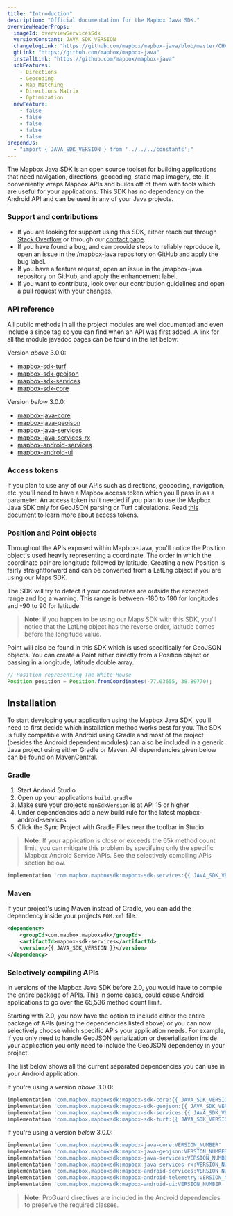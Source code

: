 ```yaml
---
title: "Introduction"
description: "Official documentation for the Mapbox Java SDK."
overviewHeaderProps:
  imageId: overviewServicesSdk
  versionConstant: JAVA_SDK_VERSION
  changelogLink: "https://github.com/mapbox/mapbox-java/blob/master/CHANGELOG.md"
  ghLink: "https://github.com/mapbox/mapbox-java"
  installLink: "https://github.com/mapbox/mapbox-java"
  sdkFeatures:
    - Directions
    - Geocoding
    - Map Matching
    - Directions Matrix
    - Optimization
  newFeature:
    - false
    - false
    - false
    - false
    - false
prependJs:
  - "import { JAVA_SDK_VERSION } from '../../../constants';"
---
```

The Mapbox Java SDK is an open source toolset for building applications that need navigation, directions, geocoding, static map imagery, etc. It conveniently wraps Mapbox APIs and builds off of them with tools which are useful for your applications. This SDK has no dependency on the Android API and can be used in any of your Java projects.

### Support and contributions

- If you are looking for support using this SDK, either reach out through [Stack Overflow](https://stackoverflow.com/questions/tagged/mapbox+android) or through our [contact page](https://www.mapbox.com/contact/).
- If you have found a bug, and can provide steps to reliably reproduce it, open an issue in the /mapbox-java repository on GitHub and apply the bug label.
- If you have a feature request, open an issue in the /mapbox-java repository on GitHub, and apply the enhancement label.
- If you want to contribute, look over our contribution guidelines and open a pull request with your changes.

### API reference

All public methods in all the project modules are well documented and even include a since tag so you can find when an API was first added. A link for all the module javadoc pages can be found in the list below:

Version _above_ 3.0.0:
- [mapbox-sdk-turf](https://www.mapbox.com/android-docs/api/mapbox-java/libjava-turf/3.0.1/index.html)
- [mapbox-sdk-geojson](https://www.mapbox.com/android-docs/api/mapbox-java/libjava-geojson/3.0.1/index.html) 
- [mapbox-sdk-services](https://www.mapbox.com/android-docs/api/mapbox-java/libjava-services/3.0.1/index.html)
- [mapbox-sdk-core](https://www.mapbox.com/android-docs/api/mapbox-java/libjava-core/3.0.1/index.html)

Version _below_ 3.0.0:
- [mapbox-java-core](https://www.mapbox.com/android-docs/api/mapbox-java/libjava-geojson/2.2.10/index.html)
- [mapbox-java-geojson](https://www.mapbox.com/android-docs/api/mapbox-java/libjava-geojson/2.2.10/index.html)
- [mapbox-java-services](https://www.mapbox.com/android-docs/api/mapbox-java/libjava-services/2.2.10/index.html)
- [mapbox-java-services-rx](https://www.mapbox.com/android-docs/api/mapbox-java/libjava-services-rx/2.2.10/index.html)
- [mapbox-android-services](https://www.mapbox.com/android-docs/api/mapbox-java/libandroid-services/2.2.10/index.html)
- [mapbox-android-ui](https://www.mapbox.com/android-docs/api/mapbox-java/libandroid-ui/2.2.10/index.html)

### Access tokens

If you plan to use any of our APIs such as directions, geocoding, navigation, etc. you'll need to have a Mapbox access token which you'll pass in as a parameter. An access token isn't needed if you plan to use the Mapbox Java SDK only for GeoJSON parsing or Turf calculations. Read [this document](https://www.mapbox.com/help/create-api-access-token/) to learn more about access tokens.

### Position and Point objects

Throughout the APIs exposed within Mapbox-Java, you'll notice the Position object's used heavily representing a coordinate. The order in which the coordinate pair are longitude followed by latitude. Creating a new Position is fairly straightforward and can be converted from a LatLng object if you are using our Maps SDK.

The SDK will try to detect if your coordinates are outside the excepted range and log a warning. This range is between -180 to 180 for longitudes and -90 to 90 for latitude.

> **Note:** if you happen to be using our Maps SDK with this SDK, you'll notice that the LatLng object has the reverse order, latitude comes before the longitude value.

Point will also be found in this SDK which is used specifically for GeoJSON objects. You can create a Point either directly from a Position object or passing in a longitude, latitude double array.

```java
// Position representing The White House
Position position = Position.fromCoordinates(-77.03655, 38.89770);
```

## Installation

To start developing your application using the Mapbox Java SDK, you'll need to first decide which installation method works best for you. The SDK is fully compatible with Android using Gradle and most of the project (besides the Android dependent modules) can also be included in a generic Java project using either Gradle or Maven. All dependencies given below can be found on MavenCentral.

### Gradle

1. Start Android Studio
2. Open up your applications `build.gradle`
3. Make sure your projects `minSdkVersion` is at API 15 or higher
4. Under dependencies add a new build rule for the latest mapbox-android-services
5. Click the Sync Project with Gradle Files near the toolbar in Studio

> **Note:** If your application is close or exceeds the 65k method count limit, you can mitigate this problem by specifying only the specific Mapbox Android Service APIs. See the selectively compiling APIs section below.

```groovy
implementation 'com.mapbox.mapboxsdk:mapbox-sdk-services:{{ JAVA_SDK_VERSION }}'
```

### Maven

If your project's using Maven instead of Gradle, you can add the dependency inside your projects `POM.xml` file.

```xml
<dependency>
    <groupId>com.mapbox.mapboxsdk</groupId>
    <artifactId>mapbox-sdk-services</artifactId>
    <version>{{ JAVA_SDK_VERSION }}</version>
</dependency>
```

### Selectively compiling APIs

In versions of the Mapbox Java SDK before 2.0, you would have to compile the entire package of APIs. This in some cases, could cause Android applications to go over the 65,536 method count limit.

Starting with 2.0, you now have the option to include either the entire package of APIs (using the dependencies listed above) or you can now selectively choose which specific APIs your application needs. For example, if you only need to handle GeoJSON serialization or deserialization inside your application you only need to include the GeoJSON dependency in your project.

The list below shows all the current separated dependencies you can use in your Android application.

If you're using a version _above_ 3.0.0:

```groovy
implementation 'com.mapbox.mapboxsdk:mapbox-sdk-core:{{ JAVA_SDK_VERSION }}'
implementation 'com.mapbox.mapboxsdk:mapbox-sdk-geojson:{{ JAVA_SDK_VERSION }}'
implementation 'com.mapbox.mapboxsdk:mapbox-sdk-services:{{ JAVA_SDK_VERSION }}'
implementation 'com.mapbox.mapboxsdk:mapbox-sdk-turf:{{ JAVA_SDK_VERSION }}'
```

If you're using a version _below_ 3.0.0:

```groovy
implementation 'com.mapbox.mapboxsdk:mapbox-java-core:VERSION_NUMBER'
implementation 'com.mapbox.mapboxsdk:mapbox-java-geojson:VERSION_NUMBER'
implementation 'com.mapbox.mapboxsdk:mapbox-java-services:VERSION_NUMBER'
implementation 'com.mapbox.mapboxsdk:mapbox-java-services-rx:VERSION_NUMBER'
implementation 'com.mapbox.mapboxsdk:mapbox-android-services:VERSION_NUMBER'
implementation 'com.mapbox.mapboxsdk:mapbox-android-telemetry:VERSION_NUMBER'
implementation 'com.mapbox.mapboxsdk:mapbox-android-ui:VERSION_NUMBER'
```

> **Note:** ProGuard directives are included in the Android dependencies to preserve the required classes.
